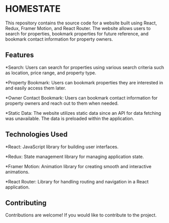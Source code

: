 # HOMESTATE

This repository contains the source code for a website built using React, Redux, Framer Motion, and React Router. The website allows users to search for properties, bookmark properties for future reference, and bookmark contact information for property owners.

## Features

\*Search: Users can search for properties using various search criteria such as location, price range, and property type.

\*Property Bookmark: Users can bookmark properties they are interested in and easily access them later.

\*Owner Contact Bookmark: Users can bookmark contact information for property owners and reach out to them when needed.

\*Static Data: The website utilizes static data since an API for data fetching was unavailable. The data is preloaded within the application.

## Technologies Used

\*React: JavaScript library for building user interfaces.

\*Redux: State management library for managing application state.

\*Framer Motion: Animation library for creating smooth and interactive animations.

\*React Router: Library for handling routing and navigation in a React application.

## Contributing

Contributions are welcome! If you would like to contribute to the project.
